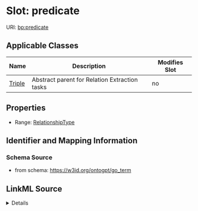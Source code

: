 

# Slot: predicate

URI: [bp:predicate](http://w3id.org/ontogpt/biological-process-templatepredicate)



<!-- no inheritance hierarchy -->





## Applicable Classes

| Name | Description | Modifies Slot |
| --- | --- | --- |
| [Triple](Triple.md) | Abstract parent for Relation Extraction tasks |  no  |







## Properties

* Range: [RelationshipType](RelationshipType.md)





## Identifier and Mapping Information







### Schema Source


* from schema: https://w3id.org/ontogpt/go_term




## LinkML Source

<details>
```yaml
name: predicate
from_schema: https://w3id.org/ontogpt/go_term
rank: 1000
alias: predicate
owner: Triple
domain_of:
- Triple
range: RelationshipType

```
</details>